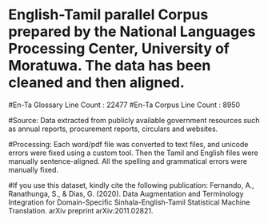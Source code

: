 # English-Tamil parallel Corpus prepared by the National Languages Processing Center, University of Moratuwa. The data has been cleaned and then aligned. 
#En-Ta Glossary Line Count : 22477 
#En-Ta Corpus Line Count : 8950

#Source: Data extracted from publicly available government resources such as annual reports, procurement reports, circulars and websites.

#Processing: Each word/pdf file was converted to text files, and unicode errors were fixed using a custom tool. Then the Tamil and English files were manually sentence-aligned. All the spelling and grammatical errors were manually fixed.

#If you use this dataset, kindly cite the following publication:
Fernando, A., Ranathunga, S., & Dias, G. (2020). Data Augmentation and Terminology Integration for Domain-Specific Sinhala-English-Tamil Statistical Machine Translation. arXiv preprint arXiv:2011.02821.